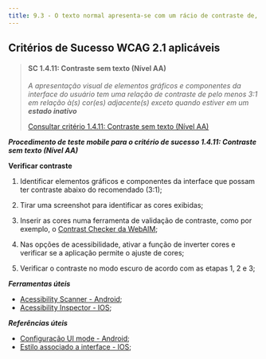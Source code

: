 ```yaml
---
title: 9.3 - O texto normal apresenta-se com um rácio de contraste de, no mínimo, 4.5 para 1
---
```


## Critérios de Sucesso WCAG 2.1 aplicáveis

> #### SC 1.4.11: Contraste sem texto (Nível AA)
>
> <em>A apresentação visual de elementos gráficos e componentes da interface do usuário tem uma relação de contraste de pelo menos 3:1 em relação à(s) cor(es) adjacente(s) exceto quando estiver em um **estado inativo**</em>
>
> [Consultar critério 1.4.11: Contraste sem texto (Nível AA)](https://www.w3.org/WAI/WCAG22/Understanding/non-text-contrast.html)


***Procedimento de teste mobile para o critério de sucesso 1.4.11: Contraste sem texto (Nível AA)***

****Verificar contraste****
1) Identificar elementos gráficos e componentes da interface que possam ter contraste abaixo do recomendado (3:1);
2) Tirar uma screenshot para identificar as cores exibidas; 
3) Inserir as cores numa ferramenta de validação de contraste, como por exemplo, o [Contrast Checker da WebAIM](https://webaim.org/resources/contrastchecker/);

4) Nas opções de acessibilidade, ativar a função de inverter cores e verificar se a aplicação permite o ajuste de cores;
5) Verificar o contraste no modo escuro de acordo com as etapas 1, 2 e 3;

***Ferramentas úteis***
- [Acessibility Scanner - Android](https://developer.android.com/guide/topics/ui/accessibility/testing#accessibility-scanner);
- [Acessibility Inspector - IOS](https://developer.apple.com/documentation/accessibility/accessibility-inspector);

***Referências úteis***
- [Configuração UI mode - Android](https://developer.android.com/reference/android/content/res/Configuration#uiMode);
- [Estilo associado a interface - IOS](https://developer.apple.com/documentation/uikit/uitraitcollection/1651063-userinterfacestyle);










